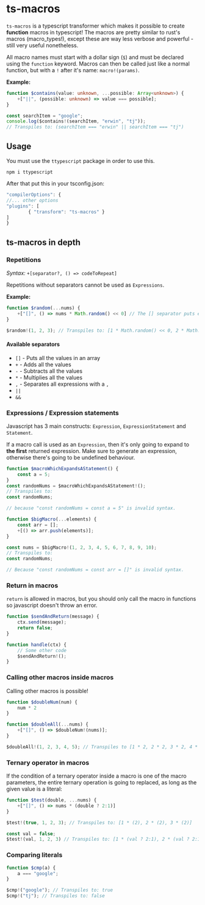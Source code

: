 # ts-macros

`ts-macros` is a typescript transformer which makes it possible to create **function** macros in typescript! The macros are pretty similar to rust's macros (macro_types!), except these are way less verbose and powerful - still very useful nonetheless.

All macro names must start with a dollar sign (`$`) and must be declared using the `function` keyword. Macros can then be called just like a normal function, but with a `!` after it's name: `macro!(params)`.

**Example:**

```ts
function $contains(value: unknown, ...possible: Array<unknown>) {
    +["||", (possible: unknown) => value === possible];
}

const searchItem = "google";
console.log($contains!(searchItem, "erwin", "tj")); 
// Transpiles to: (searchItem === "erwin" || searchItem === "tj")
```

## Usage

You must use the `ttypescript` package in order to use this. 

```
npm i ttypescript
```

After that put this in your tsconfig.json:

```js
"compilerOptions": {
//... other options
"plugins": [
        { "transform": "ts-macros" }
]
}
```

## ts-macros in depth

### Repetitions

*Syntax:* `+[separator?, () => codeToRepeat]`

Repetitions without separators cannot be used as `Expressions`. 

**Example:**

```ts
function $random(...nums) {
    +["[]", () => nums * Math.random() << 0] // The [] separator puts everything in an array
}

$random!(1, 2, 3); // Transpiles to: [1 * Math.random() << 0, 2 * Math.random() << 0, 3 * Math.random() << 0]
```

#### Available separators

- `[]` - Puts all the values in an array
- `+` - Adds all the values
- `-` - Subtracts all the values
- `*` - Multiplies all the values
- `,` - Separates all expressions with a `,`
- `||` 
- `&&`

### Expressions / Expression statements

Javascript has 3 main constructs: `Expression`, `ExpressionStatement` and `Statement`. 

If a macro call is used as an `Expression`, then it's only going to expand to **the first** returned expression. Make sure to generate an expression, otherwise there's going to be undefined behaviour.

```ts
function $macroWhichExpandsAStatement() {
    const a = 5;
}
const randomNums = $macroWhichExpandsAStatement!(); 
// Transpiles to: 
const randomNums; 

// because "const randomNums = const a = 5" is invalid syntax.
```

```ts
function $bigMacro(...elements) {
    const arr = [];
    +[() => arr.push(elements)];
}

const nums = $bigMacro!(1, 2, 3, 4, 5, 6, 7, 8, 9, 10);
// Transpiles to:
const randomNums;

// Because "const randomNums = const arr = []" is invalid syntax.
```

### Return in macros

`return` is allowed in macros, but you should only call the macro in functions so javascript doesn't throw an error.

```ts
function $sendAndReturn(message) {
    ctx.send(message);
    return false;
}

function handle(ctx) {
    // Some other code
    $sendAndReturn!();
}
```

### Calling other macros inside macros

Calling other macros is possible!

```ts
function $doubleNum(num) {
    num * 2
}

function $doubleAll(...nums) {
    +["[]", () => $doubleNum!(nums)];
}

$doubleAll!(1, 2, 3, 4, 5); // Transpiles to [1 * 2, 2 * 2, 3 * 2, 4 * 2, 5 * 2];
```

### Ternary operator in macros

If the condition of a ternary operator inside a macro is one of the macro parameters, the entire ternary operation is going to replaced, as long as the given value is a literal:

```ts
function $test(double, ...nums) {
    +["[]", () => nums * (double ? 2:1)]
}

$test!(true, 1, 2, 3); // Transpiles to: [1 * (2), 2 * (2), 3 * (2)]

const val = false;
$test!(val, 1, 2, 3) // Transpiles to: [1 * (val ? 2:1), 2 * (val ? 2:1), 3 * (val ? 2:1)]
```

### Comparing literals

```ts
function $cmp(a) {
    a === "google";
}

$cmp!("google"); // Transpiles to: true
$cmp!("tj"); // Transpiles to: false
```


